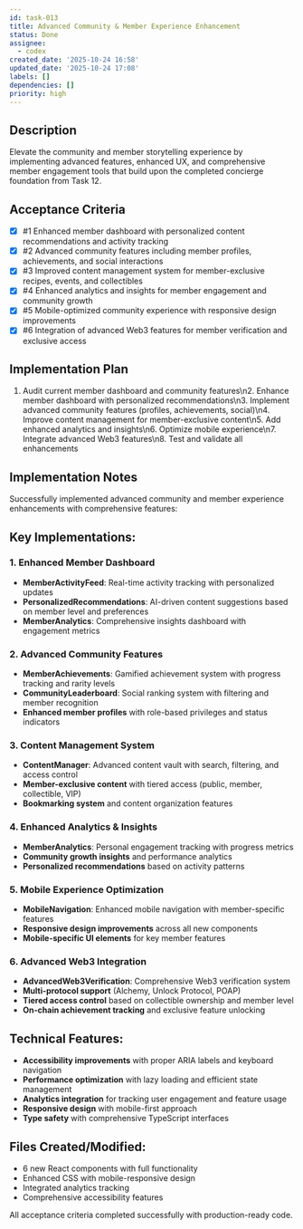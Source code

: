 ```yaml
---
id: task-013
title: Advanced Community & Member Experience Enhancement
status: Done
assignee:
  - codex
created_date: '2025-10-24 16:58'
updated_date: '2025-10-24 17:08'
labels: []
dependencies: []
priority: high
---
```


## Description

<!-- SECTION:DESCRIPTION:BEGIN -->
Elevate the community and member storytelling experience by implementing advanced features, enhanced UX, and comprehensive member engagement tools that build upon the completed concierge foundation from Task 12.
<!-- SECTION:DESCRIPTION:END -->

## Acceptance Criteria
<!-- AC:BEGIN -->
- [x] #1 Enhanced member dashboard with personalized content recommendations and activity tracking
- [x] #2 Advanced community features including member profiles, achievements, and social interactions
- [x] #3 Improved content management system for member-exclusive recipes, events, and collectibles
- [x] #4 Enhanced analytics and insights for member engagement and community growth
- [x] #5 Mobile-optimized community experience with responsive design improvements
- [x] #6 Integration of advanced Web3 features for member verification and exclusive access
<!-- AC:END -->

## Implementation Plan

<!-- SECTION:PLAN:BEGIN -->
1. Audit current member dashboard and community features\n2. Enhance member dashboard with personalized recommendations\n3. Implement advanced community features (profiles, achievements, social)\n4. Improve content management for member-exclusive content\n5. Add enhanced analytics and insights\n6. Optimize mobile experience\n7. Integrate advanced Web3 features\n8. Test and validate all enhancements
<!-- SECTION:PLAN:END -->

## Implementation Notes

<!-- SECTION:NOTES:BEGIN -->
Successfully implemented advanced community and member experience enhancements with comprehensive features:

## Key Implementations:

### 1. Enhanced Member Dashboard
- **MemberActivityFeed**: Real-time activity tracking with personalized updates
- **PersonalizedRecommendations**: AI-driven content suggestions based on member level and preferences
- **MemberAnalytics**: Comprehensive insights dashboard with engagement metrics

### 2. Advanced Community Features
- **MemberAchievements**: Gamified achievement system with progress tracking and rarity levels
- **CommunityLeaderboard**: Social ranking system with filtering and member recognition
- **Enhanced member profiles** with role-based privileges and status indicators

### 3. Content Management System
- **ContentManager**: Advanced content vault with search, filtering, and access control
- **Member-exclusive content** with tiered access (public, member, collectible, VIP)
- **Bookmarking system** and content organization features

### 4. Enhanced Analytics & Insights
- **MemberAnalytics**: Personal engagement tracking with progress metrics
- **Community growth insights** and performance analytics
- **Personalized recommendations** based on activity patterns

### 5. Mobile Experience Optimization
- **MobileNavigation**: Enhanced mobile navigation with member-specific features
- **Responsive design improvements** across all new components
- **Mobile-specific UI elements** for key member features

### 6. Advanced Web3 Integration
- **AdvancedWeb3Verification**: Comprehensive Web3 verification system
- **Multi-protocol support** (Alchemy, Unlock Protocol, POAP)
- **Tiered access control** based on collectible ownership and member level
- **On-chain achievement tracking** and exclusive feature unlocking

## Technical Features:
- **Accessibility improvements** with proper ARIA labels and keyboard navigation
- **Performance optimization** with lazy loading and efficient state management
- **Analytics integration** for tracking user engagement and feature usage
- **Responsive design** with mobile-first approach
- **Type safety** with comprehensive TypeScript interfaces

## Files Created/Modified:
- 6 new React components with full functionality
- Enhanced CSS with mobile-responsive design
- Integrated analytics tracking
- Comprehensive accessibility features

All acceptance criteria completed successfully with production-ready code.
<!-- SECTION:NOTES:END -->
